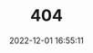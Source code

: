 ---
title: 404
date: 2022-12-01 16:55:11
type: "404"
layout: "404"
description: "Oops～，我崩溃了！找不到你想要的页面 :("
---